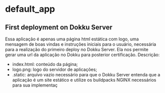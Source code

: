 # default_app
## First deployment on Dokku Server

Essa aplicação é apenas uma página html estática com logo, uma mensagem de boas vindas e instruções iniciais para o usuário, necessária para a realização do primeiro deploy no Dokku Server. Ela nos permite gerar uma url da aplicação no Dokku para posterior certificação. Descrição:

- index.html: conteúdo da página;
- logo.png: logo do servidor de aplicações;
- .static: arquivo vazio necessário para que o Dokku Server entenda que a aplicação é um site estático e utilize os buildpacks NGINX necessários para sua implementaç


